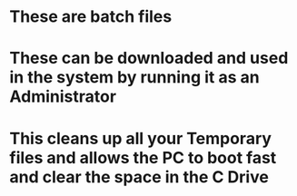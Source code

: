 # These are batch files

# These can be downloaded and used in the system by running it as an Administrator

# This cleans up all your Temporary files and allows the PC to boot fast and clear the space in the C Drive
